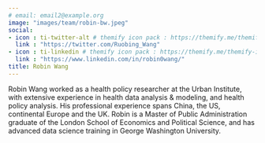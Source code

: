 ```yaml
---
# email: email2@example.org
image: "images/team/robin-bw.jpeg"
social:
- icon : ti-twitter-alt # themify icon pack : https://themify.me/themify-icons
  link : "https://twitter.com/Ruobing_Wang"
- icon : ti-linkedin # themify icon pack : https://themify.me/themify-icons
  link : "https://www.linkedin.com/in/robin0wang/"
title: Robin Wang
---
```


Robin Wang worked as a health policy researcher at the Urban Institute, with extensive experience in health data analysis & modeling, and health policy analysis. His professional experience spans China, the US, continental Europe and the UK. Robin is a Master of Public Administration graduate of the London School of Economics and Political Science, and has advanced data science training in George Washington University.